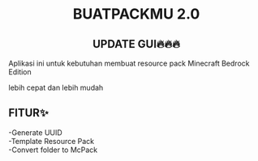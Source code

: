 <h1 align="center">BUATPACKMU 2.0</h1>

<h2 align="center">UPDATE GUI🔥🔥🔥</h2>

Aplikasi ini untuk kebutuhan membuat resource pack Minecraft Bedrock Edition
<p>lebih cepat dan lebih mudah</p>

## FITUR✨
-Generate UUID  
-Template Resource Pack  
-Convert folder to McPack

